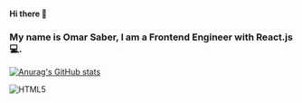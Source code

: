 #### Hi there 👋

### My name is Omar Saber, I am a Frontend Engineer with React.js 💻.

[![Anurag's GitHub stats](https://github-readme-stats.vercel.app/api?username=OmarSaber1)](https://github.com/anuraghazra/github-readme-stats)

![HTML5](https://img.shields.io/badge/html5-%23E34F26.svg?style=for-the-badge&logo=html5&logoColor=white)







